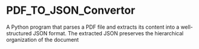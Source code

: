 # PDF_TO_JSON_Convertor
A Python program that parses a PDF file and extracts its content into a well-structured JSON format. The extracted JSON preserves the hierarchical organization of the document 
